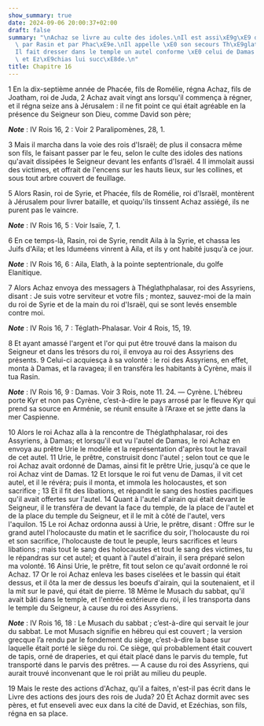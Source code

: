 ```yaml
---
show_summary: true
date: 2024-09-06 20:00:37+02:00
draft: false
summary: "\nAchaz se livre au culte des idoles.\nIl est assi\xE9g\xE9 dans J\xE9rusalem\
  \ par Rasin et par Phac\xE9e.\nIl appelle \xE0 son secours Th\xE9glath-Phalasar.\n\
  Il fait dresser dans le temple un autel conforme \xE0 celui de Damas.\nIl meurt\
  \ et Ez\xE9chias lui succ\xE8de.\n"
title: Chapitre 16
---
```





1 En la dix-septième année de Phacée, fils de Romélie, régna Achaz, fils de Joatham, roi de Juda, 2 Achaz avait vingt ans lorsqu'il commença à régner, et il régna seize ans à Jérusalem : il ne fit point ce qui était agréable en la présence du Seigneur son Dieu, comme David son père;

***Note*** :  IV Rois 16, 2 : Voir 2 Paralipomènes, 28, 1.

3 Mais il marcha dans la voie des rois d'Israël; de plus il consacra même son fils, le faisant passer par le feu, selon le culte des idoles des nations qu'avait dissipées le Seigneur devant les enfants d'Israël. 4 Il immolait aussi des victimes, et offrait de l'encens sur les hauts lieux, sur les collines, et sous tout arbre couvert de feuillage.


5 Alors Rasin, roi de Syrie, et Phacée, fils de Romélie, roi d'Israël, montèrent à Jérusalem pour livrer bataille, et quoiqu'ils tinssent Achaz assiégé, ils ne purent pas le vaincre.

***Note*** :  IV Rois 16, 5 : Voir Isaïe, 7, 1.

6 En ce temps-là, Rasin, roi de Syrie, rendit Aila à la Syrie, et chassa les Juifs d'Aila; et les Iduméens vinrent à Aila, et ils y ont habité jusqu'à ce jour.

***Note*** :  IV Rois 16, 6 : Aila, Elath, à la pointe septentrionale, du golfe Elanitique.

7 Alors Achaz envoya des messagers à Théglathphalasar, roi des Assyriens, disant : Je suis votre serviteur et votre fils ; montez, sauvez-moi de la main du roi de Syrie et de la main du roi d'Israël, qui se sont levés ensemble contre moi.

***Note*** :  IV Rois 16, 7 : Téglath-Phalasar. Voir 4 Rois, 15, 19.

8 Et ayant amassé l'argent et l'or qui put être trouvé dans la maison du Seigneur et dans les trésors du roi, il envoya au roi des Assyriens des présents. 9 Celui-ci acquiesça à sa volonté : le roi des Assyriens, en effet, monta à Damas, et la ravagea; il en transféra les habitants à Cyrène, mais il tua Rasin.

***Note*** :  IV Rois 16, 9 : Damas. Voir 3 Rois, note 11. 24. ― Cyrène. L’hébreu porte Kyr et non pas Cyrène, c’est-à-dire le pays arrosé par le fleuve Kyr qui prend sa source en Arménie, se réunit ensuite à l’Araxe et se jette dans la mer Caspienne.


10 Alors le roi Achaz alla à la rencontre de Théglathphalasar, roi des Assyriens, à Damas; et lorsqu'il eut vu l'autel de Damas, le roi Achaz en envoya au prêtre Urie le modèle et la représentation d'après tout le travail de cet autel. 11 Urie, le prêtre, construisit donc l'autel ; selon tout ce que le roi Achaz avait ordonné de Damas, ainsi fit le prêtre Urie, jusqu'à ce que le roi Achaz vint de Damas. 12 Et lorsque le roi fut venu de Damas, il vit cet autel, et il le révéra; puis il monta, et immola les holocaustes, et son sacrifice ; 13 Et il fit des libations, et répandit le sang des hosties pacifiques qu'il avait offertes sur l'autel. 14 Quant à l'autel d'airain qui était devant le Seigneur, il le transféra de devant la face du temple, de la place de l'autel et de la place du temple du Seigneur, et il le mit à côté de l'autel, vers l'aquilon. 15 Le roi Achaz ordonna aussi à Urie, le prêtre, disant : Offre sur le grand autel l'holocauste du matin et le sacrifice du soir, l'holocauste du roi et son sacrifice,
l'holocauste de tout le peuple, leurs sacrifices et leurs libations ; mais tout le sang des holocaustes et tout le sang des victimes, tu le répandras sur cet autel; et quant à l'autel d'airain, il sera préparé selon ma volonté. 16 Ainsi Urie, le prêtre, fit tout selon ce qu'avait ordonné le roi Achaz. 17 Or le roi Achaz enleva les bases ciselées et le bassin qui était dessus, et il ôta la mer de dessus les boeufs d'airain, qui la soutenaient, et il la mit sur le pavé, qui était de pierre. 18 Même le Musach du sabbat, qu'il avait bâti dans le temple, et l'entrée extérieure du roi, il les transporta dans le temple du Seigneur, à cause du roi des Assyriens.

***Note*** :  IV Rois 16, 18 : Le Musach du sabbat ; c’est-à-dire qui servait le jour du sabbat. Le mot Musach signifie en hébreu qui est couvert ; la version grecque l’a rendu par le fondement du siège, c’est-à-dire la base sur laquelle était porté le siège du roi. Ce siège, qui probablement était couvert de tapis, orné de draperies, et qui était placé dans le parvis du temple, fut transporté dans le parvis des prêtres. ― A cause du roi des Assyriens, qui aurait trouvé inconvenant que le roi priât au milieu du peuple.


19 Mais le reste des actions d'Achaz, qu'il a faites, n'est-il pas écrit dans le Livre des actions des jours des rois de Juda? 20 Et Achaz dormit avec ses pères, et fut enseveli avec eux dans la cité de David, et Ezéchias, son fils, régna en sa place.


